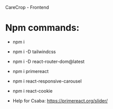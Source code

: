 CareCrop - Frontend

# Npm commands:
- npm i
- npm i -D tailwindcss
- npm i -D react-router-dom@latest
- npm i primereact
- npm i react-responsive-carousel
- npm i react-cookie


- Help for Csaba: https://primereact.org/slider/
